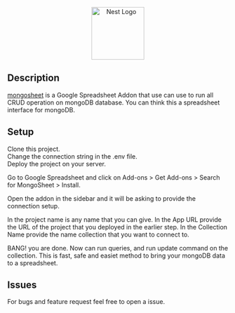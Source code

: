 <p align="center">
  <a href="http://nestjs.com/" target="blank"><img src="https://www.mongosheet.com/doubleslash.png" width="120" alt="Nest Logo" /></a>
</p>

## Description

[mongosheet](https://mongosheet.com) is a Google Spreadsheet Addon that use can use to run all CRUD operation on mongoDB database. You can think this a spreadsheet interface for mongoDB.


## Setup
Clone this project.<br/>
Change the connection string in the .env file.<br/>
Deploy the project on your server.<br/>

Go to Google Spreadsheet and click on Add-ons > Get Add-ons > Search for MongoSheet > Install.

Open the addon in the sidebar and it will be asking to provide the connection setup. 

In the project name is any name that you can give.
In the App URL provide the URL of the project that you deployed in the earlier step.
In the Collection Name provide the name collection that you want to connect to.  

BANG! you are done. Now can run queries, and run update command on the collection. This is fast, safe and easiet method to bring your mongoDB data to a spreadsheet.

## Issues
For bugs and feature request feel free to open a issue.
